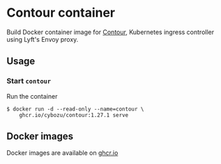 Contour container
=================

Build Docker container image for [Contour][], Kubernetes ingress controller using Lyft's Envoy proxy.

Usage
-----

### Start `contour`

Run the container

```console
$ docker run -d --read-only --name=contour \
    ghcr.io/cybozu/contour:1.27.1 serve
```

[Contour]: https://github.com/heptio/contour

Docker images
-------------

Docker images are available on [ghcr.io](https://github.com/cybozu/neco-containers/pkgs/container/contour)
